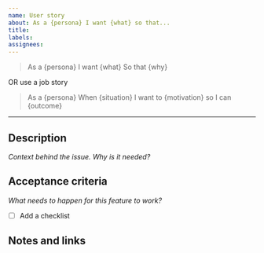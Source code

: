 ```yaml
---
name: User story
about: As a {persona} I want {what} so that...
title:
labels:
assignees:
---
```


> As a {persona}
> I want {what}
> So that {why}

OR use a job story

> As a {persona}
> When {situation}
> I want to {motivation}
> so I can {outcome}

---

## Description

_Context behind the issue. Why is it needed?_

## Acceptance criteria

_What needs to happen for this feature to work?_

- [ ] Add a checklist

## Notes and links
